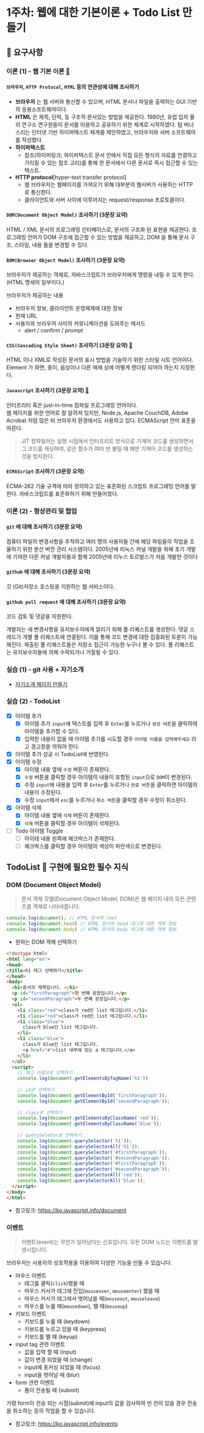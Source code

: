 # 1주차: 웹에 대한 기본이론 + Todo List 만들기

## 📣 요구사항

### 이론 (1) - 웹 기본 이론  [:link:](https://ko.wikipedia.org/wiki/%EC%9B%B9_%EB%B8%8C%EB%9D%BC%EC%9A%B0%EC%A0%80)
#### `브라우저`, `HTTP Protocal`, `HTML` 등의 연관성에 대해 조사하기
- **브라우저** 는 웹 서버와 통신할 수 있으며, HTML 문서나 파일을 출력하는 GUI 기반의 응용소프트웨어이다. 
- **HTML** 은 제목, 단락, 등 구조적 문서있는 방법을 제공한다. 1980년, 유럽 입자 물리 연구소 연구원들이 문서를 이용하고 공유하기 위한 체계로 시작하였다. 
팀 버너스리는 인터넷 기반 하이퍼텍스트 체계를 제안하였고, 브라우저와 서버 소프트웨어를 작성했다.
- **하이퍼텍스트**
    - 참조(하이퍼링크; 하이퍼텍스트 문서 안에서 직접 모든 형식의 자료를 연결하고 가리킬 수 있는 참조 고리)를 통해 한 문서에서 다른 문서로 즉시 접근할 수 있는 텍스트.
- **HTTP protocol**[hyper-text transfer protocol]
    - 웹 브라우저는 웹페이지를 가져오기 위해 대부분의 웹서버가 사용하는 HTTP 로 통신한다.  
    - 클라이언트와 서버 사이에 이루어지는 request/response 프로토콜이다. 

#### `DOM(Document Object Model)` 조사하기 (3문장 요약)
HTML / XML 문서의 프로그래밍 인터페이스로, 문서의 구조화 된 표현을 제공한다. 
프로그래밍 언어가 DOM 구조에 접근할 수 있는 방법을 제공하고, DOM 을 통해 문서 구조, 스타일, 내용 들을 변경할 수 있다. 

#### `BOM(Browser Object Model)` 조사하기 (3문장 요약)
브라우저가 제공하는 객체로, 자바스크립트가 브라우저에게 명령을 내릴 수 있게 한다. (HTML 명세의 일부이다.) 

브라우저가 제공하는 내용
- 브라우저 정보, 클라이언트 운영체제에 대한 정보
- 현재 URL
- 사용자와 브라우저 사이의 커뮤니케이션을 도와주는 메서드 
    - alert / confirm / prompt

#### `CSS(Cascading Style Sheet)` 조사하기 (3문장 요약) [:link:](https://developer.mozilla.org/ko/docs/Web/CSS)
HTML 이나 XML로 작성된 문서의 표시 방법을 기술하기 위한 스타일 시트 언어이다. 
Element 가 화면, 종이, 음성이나 다른 매체 상에 어떻게 렌더링 되어야 하는지 지정한다. 

#### `Javascript` 조사하기 (3문장 요약) [:link:](https://developer.mozilla.org/ko/docs/Web/JavaScript)
인터프리터 혹은 just-in-time 컴파일 프로그래밍 언어이다.  
웹 페이지를 위한 언어로 잘 알려져 있지만, Node.js, Apache CouchDB, Adobe Acrobat 처럼 많은 비 브라우저 환경에서도 사용하고 있다. 
ECMAScript 언어 표준을 따른다. 

> JIT 컴파일러는 
> 실행 시점에서 인터프리트 방식으로 기계어 코드를 생성하면서 그 코드를 캐싱하여, 
> 같은 함수가 여러 번 불릴 때 매번 기계어 코드를 생성하는 것을 방지한다.

#### `ECMAScript` 조사하기 (3문장 요약)
ECMA-262 기술 규격에 따라 정의하고 있는 표준화된 스크립트 프로그래밍 언어를 말한다. 자바스크립트를 표준화하기 위해 만들어졌다. 
 
### 이론 (2) - 형상관리 및 협업
#### `git` 에 대해 조사하기 (3문장 요약)
컴퓨터 파일의 변경사항을 추적하고 여러 명의 사용자들 간에 해당 파일들의 작업을 조율하기 위한 분산 버전 관리 시스템이다. 
2005년에 리눅스 커널 개발을 위해 초기 개발에 기여한 다른 커널 개발자들과 함께 2005년에 리누스 토르발스가 처음 개발한 것이다

#### `github` 에 대해 조사하기 (3문장 요약)
깃 (Git)저장소 호스팅을 지원하는 웹 서비스이다. 

#### `github pull request` 에 대해 조사하기 (3문장 요약)
코드 검토 및 댓글을 지원한다. 

개발자는 새 변경사항을 유지보수자에게 알리기 위해 풀 리퀘스트를 생성한다. 
댓글 스레드가 개별 풀 리퀘스트에 연결된다. 
이를 통해 코드 변경에 대한 집중화된 토론이 가능해진다. 
제출된 풀 리퀘스트들은 저장소 접근이 가능한 누구나 볼 수 있다. 풀 리퀘스트는 유지보수자들에 의해 수락되거나 거절될 수 있다.

### 실습 (1) - git 사용 + 자기소개
- [자기소개 페이지 만들기](https://github.com/DKU-STUDY/Profile/blob/master/%EB%B0%95%EC%9D%80%EC%98%81_%EC%9E%90%EA%B8%B0%EC%86%8C%EA%B0%9C.md)

### 실습 (2) - TodoList
- [x] 아이템 추가
  - [x] 아이템 추가 `input`에 텍스트를 입력 후 `Enter`를 누르거나 `생성 버튼`을 클릭하여 아이템을 추가할 수 있다.
  - [x] 입력한 내용이 없을 때 아이템 추가를 시도할 경우 `아이템 이름을 입력해주세요` 라고 경고창을 띄워야 한다.
- [x] 아이템 추가 성공 시 TodoList에 반영된다.
- [x] 아이템 수정
  - [x] 아이템 내용 옆에 `수정` 버튼이 존재한다.
  - [x] `수정` 버튼을 클릭할 경우 아이템의 내용이 포함된 `input`으로 `DOM`이 변경된다.
  - [x] 수정 `input`에 내용을 입력 후 `Enter`를 누르거나 `완료 버튼`을 클릭하면 아이템의 내용이 수정된다.
  - [x] 수정 `input`에서 `esc`를 누르거나 `취소 버튼`을 클릭할 경우 수정이 취소된다.
- [x] 아이템 삭제
  - [x] 아이템 내용 옆에 `삭제` 버튼이 존재한다.
  - [x] `삭제` 버튼을 클릭할 경우 아이템이 삭제된다.
- [ ] Todo 아이템 Toggle
  - [ ] 아이테 내용 왼쪽에 체크박스가 존재한다.
  - [ ] 체크박스를 클릭할 경우 아이템의 색상이 파란색으로 변경된다.
  
## TodoList 👀 구현에 필요한 필수 지식

### DOM (Document Object Model) 

> 문서 객체 모델(Document Object Model, DOM)은 웹 페이지 내의 모든 콘텐츠를 객체로 나타내줍니다.

```js
console.log(document); // HTML 문서의 root
console.log(document.head) // HTML 문서의 head 태그에 대한 객체 정보
console.log(document.body) // HTML 문서의 body 태그에 대한 객체 정보
```

- 원하는 DOM 객체 선택하기
```html
<!doctype html>
<html lang="en">
<head>
<title>h1 태그 선택하기</title>
</head>
<body>
  <h1>문서의 제목입니다. </h1>
  <p id="firstParagraph">첫 번째 문장입니다.</p>
  <p id="secondParagraph">두 번째 문장입니다.</p>
  <ul>
    <li class="red">class가 red인 list 태그입니다.</li>
    <li class="red">class가 red인 list 태그입니다.</li>
    <li class="blue">
      class가 blue인 list 태그입니다.
    </li>
    <li class="blue">
      class가 blue인 list 태그입니다.
      <a href="#">list 내부에 있는 a 태그입니다.</a>      
    </li>
  </ul>
  <script>
    // 태그 이름으로 선택하기
    console.log(document.getElementsByTagName('h1'))
    
    // id로 선택하기
    console.log(document.getElementById('firstParagraph'));
    console.log(document.getElementById('secondParagraph'));
    
    // class로 선택하기
    console.log(document.getElementsByClassName('red'));
    console.log(document.getElementsByClassName('blue'));
    
    // querySeletor로 선택하기
    console.log(document.querySelector('h1'));
    console.log(document.querySelectorAll('h1'));
    console.log(document.querySelector('#firstParagraph'));
    console.log(document.querySelector('#secondParagraph'));
    console.log(document.querySelector('#firstParagraph'));
    console.log(document.querySelector('#secondParagraph'));
    console.log(document.querySelectorAll('red'));
    console.log(document.querySelectorAll('blue'));
  </script>
</body>
</html>
```

- 참고링크: https://ko.javascript.info/document

### 이벤트

> 이벤트(event)는 무언가 일어났다는 신호입니다. 모든 DOM 노드는 이벤트를 발생시킵니다.

브라우저는 사용자의 상호작용을 이용하여 다양한 기능을 만들 수 있습니다.

- 마우스 이벤트
  - 태그를 클릭(`click`)했을 때
  - 마우스 커서가 태그에 진입(`mouseover`, `mouseenter`) 했을 때
  - 마우스 커서가 태그에서 벗어났을 때(`mouseout`, `mouseleave`)
  - 마우스를 누를 때(`mousedown`), 뗄 때(`mouseup`)
- 키보드 이벤트
  - 키보드를 누를 때 (keydown)
  - 키보드를 누르고 있을 때 (keypress)
  - 키보드를 뗄 때 (keyup)
- input tag 관련 이벤트
  - 값을 입력 할 때 (input)
  - 값이 변경 되었을 때 (change)
  - input에 포커싱 되었을 때 (focus)
  - input을 벗어날 때 (blur)
- form 관련 이벤트
  - 폼이 전송될 때 (submit)

가령 form이 전송 되는 시점(submit)에 input의 값을 검사하여 빈 칸이 있을 경우 전송을 취소하는 등의 작업을 할 수 있습니다.

- 참고링크: https://ko.javascript.info/events



